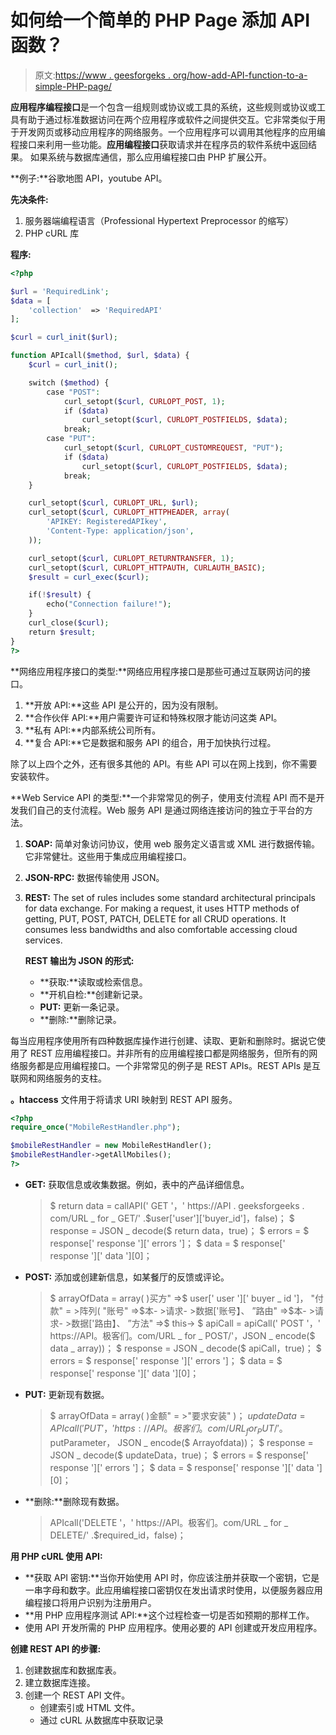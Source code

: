 # 如何给一个简单的 PHP Page 添加 API 函数？

> 原文:[https://www . geesforgeks . org/how-add-API-function-to-a-simple-PHP-page/](https://www.geeksforgeeks.org/how-to-add-api-function-to-a-simple-php-page/)

**应用程序编程接口**是一个包含一组规则或协议或工具的系统，这些规则或协议或工具有助于通过标准数据访问在两个应用程序或软件之间提供交互。它非常类似于用于开发网页或移动应用程序的网络服务。一个应用程序可以调用其他程序的应用编程接口来利用一些功能。**应用编程接口**获取请求并在程序员的软件系统中返回结果。
如果系统与数据库通信，那么应用编程接口由 PHP 扩展公开。

**例子:**谷歌地图 API，youtube API。

**先决条件:**

1.  服务器端编程语言（Professional Hypertext Preprocessor 的缩写）
2.  PHP cURL 库

**程序:**

```php
<?php

$url = 'RequiredLink';
$data = [
    'collection'  => 'RequiredAPI'
];

$curl = curl_init($url);

function APIcall($method, $url, $data) {
    $curl = curl_init();

    switch ($method) {
        case "POST":
            curl_setopt($curl, CURLOPT_POST, 1);
            if ($data)
                curl_setopt($curl, CURLOPT_POSTFIELDS, $data);
            break;
        case "PUT":
            curl_setopt($curl, CURLOPT_CUSTOMREQUEST, "PUT");
            if ($data)
                curl_setopt($curl, CURLOPT_POSTFIELDS, $data);
            break;
    }

    curl_setopt($curl, CURLOPT_URL, $url);
    curl_setopt($curl, CURLOPT_HTTPHEADER, array(
        'APIKEY: RegisteredAPIkey',
        'Content-Type: application/json',
    ));

    curl_setopt($curl, CURLOPT_RETURNTRANSFER, 1);
    curl_setopt($curl, CURLOPT_HTTPAUTH, CURLAUTH_BASIC);
    $result = curl_exec($curl);

    if(!$result) {
        echo("Connection failure!");
    }
    curl_close($curl);
    return $result;
}
?>
```

**网络应用程序接口的类型:**网络应用程序接口是那些可通过互联网访问的接口。

1.  **开放 API:**这些 API 是公开的，因为没有限制。
2.  **合作伙伴 API:**用户需要许可证和特殊权限才能访问这类 API。
3.  **私有 API:**内部系统公司所有。
4.  **复合 API:**它是数据和服务 API 的组合，用于加快执行过程。

除了以上四个之外，还有很多其他的 API。有些 API 可以在网上找到，你不需要安装软件。

**Web Service API 的类型:**一个非常常见的例子，使用支付流程 API 而不是开发我们自己的支付流程。Web 服务 API 是通过网络连接访问的独立于平台的方法。

1.  **SOAP:** 简单对象访问协议，使用 web 服务定义语言或 XML 进行数据传输。它非常健壮。这些用于集成应用编程接口。
2.  **JSON-RPC:** 数据传输使用 JSON。
3.  **REST:** The set of rules includes some standard architectural principals for data exchange. For making a request, it uses HTTP methods of getting, PUT, POST, PATCH, DELETE for all CRUD operations. It consumes less bandwidths and also comfortable accessing cloud services.

    **REST 输出为 JSON 的形式:**

    *   **获取:**读取或检索信息。
    *   **开机自检:**创建新记录。
    *   **PUT:** 更新一条记录。
    *   **删除:**删除记录。

每当应用程序使用所有四种数据库操作进行创建、读取、更新和删除时。据说它使用了 REST 应用编程接口。并非所有的应用编程接口都是网络服务，但所有的网络服务都是应用编程接口。一个非常常见的例子是 REST APIs。REST APIs 是互联网和网络服务的支柱。

**。htaccess** 文件用于将请求 URI 映射到 REST API 服务。

```php
<?php
require_once("MobileRestHandler.php");

$mobileRestHandler = new MobileRestHandler();
$mobileRestHandler->getAllMobiles();
?>
```

*   **GET:** 获取信息或收集数据。例如，表中的产品详细信息。

    > $ return data = callAPI(' GET '，' https://API . geeksforgeeks . com/URL _ for _ GET/' .$user['user']['buyer_id']，false)；
    > $ response = JSON _ decode($ return data，true)；
    > $ errors = $ response[' response '][' errors ']；
    > $ data = $ response[' response '][' data '][0]；

*   **POST:** 添加或创建新信息，如某餐厅的反馈或评论。

    > $ arrayOfData = array(
    > )买方" =>$ user[' user '][' buyer _ id ']，
    > "付款" = >阵列(
    > "账号" =>$本- >请求- >数据['账号】、
    > ”路由" =>$本- >请求- >数据['路由】、
    > ”方法" =>$ this->
    > $ apiCall = apiCall(' POST '，' https://API。极客们。com/URL _ for _ POST/'，JSON _ encode($ data _ array))；
    > $ response = JSON _ decode($ apiCall，true)；
    > $ errors = $ response[' response '][' errors ']；
    > $ data = $ response[' response '][' data '][0]；

*   **PUT:** 更新现有数据。

    > $ arrayOfData = array(
    > )金额" = >"要求安装"
    > )；
    > $updateData = APIcall('PUT '，' https://API。极客们。com/URL _ for _ PUT/'。$ putParameter，
    > JSON _ encode($ Arrayofdata))；
    > $ response = JSON _ decode($ updateData，true)；
    > $ errors = $ response[' response '][' errors ']；
    > $ data = $ response[' response '][' data '][0]；

*   **删除:**删除现有数据。

    > APIcall('DELETE '，' https://API。极客们。com/URL _ for _ DELETE/' .$required_id，false)；

**用 PHP cURL 使用 API:**

*   **获取 API 密钥:**当你开始使用 API 时，你应该注册并获取一个密钥，它是一串字母和数字。此应用编程接口密钥仅在发出请求时使用，以便服务器应用编程接口将用户识别为注册用户。
*   **用 PHP 应用程序测试 API:**这个过程检查一切是否如预期的那样工作。
*   使用 API 开发所需的 PHP 应用程序。使用必要的 API 创建或开发应用程序。

**创建 REST API 的步骤:**

1.  创建数据库和数据库表。
2.  建立数据库连接。
3.  创建一个 REST API 文件。
    *   创建索引或 HTML 文件。
    *   通过 cURL 从数据库中获取记录